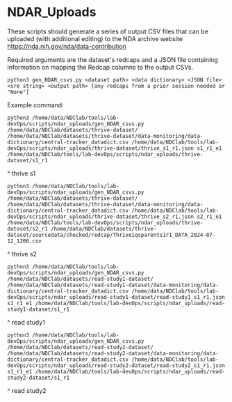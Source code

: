 # NDAR_Uploads

These scripts should generate a series of output CSV files that can be uploaded (with additional editing) to the NDA archive website https://nda.nih.gov/nda/data-contribution

Required arguments are the dataset's redcaps and a JSON file containing information on mapping the Redcap columns to the output CSVs.

```
python3 gen_NDAR_csvs.py <dataset path> <data dictionary> <JSON file> <sre string> <output path> [any redcaps from a prior session needed or "None"]
```

Example command:
```
python3 /home/data/NDClab/tools/lab-devOps/scripts/ndar_uploads/gen_NDAR_csvs.py /home/data/NDClab/datasets/thrive-dataset/ /home/data/NDClab/datasets/thrive-dataset/data-monitoring/data-dictionary/central-tracker_datadict.csv /home/data/NDClab/tools/lab-devOps/scripts/ndar_uploads/thrive-dataset/thrive_s1_r1.json s1_r1_e1 /home/data/NDClab/tools/lab-devOps/scripts/ndar_uploads/thrive-dataset/s1_r1
```
^ thrive s1

```
python3 /home/data/NDClab/tools/lab-devOps/scripts/ndar_uploads/gen_NDAR_csvs.py /home/data/NDClab/datasets/thrive-dataset/ /home/data/NDClab/datasets/thrive-dataset/data-monitoring/data-dictionary/central-tracker_datadict.csv /home/data/NDClab/tools/lab-devOps/scripts/ndar_uploads/thrive-dataset/thrive_s2_r1.json s2_r1_e1 /home/data/NDClab/tools/lab-devOps/scripts/ndar_uploads/thrive-dataset/s2_r1 /home/data/NDClab/datasets/thrive-dataset/sourcedata/checked/redcap/Thriveiqsparents1r1_DATA_2024-07-12_1200.csv
```
^ thrive s2

```
python3 /home/data/NDClab/tools/lab-devOps/scripts/ndar_uploads/gen_NDAR_csvs.py /home/data/NDClab/datasets/read-study1-dataset/ /home/data/NDClab/datasets/read-study1-dataset/data-monitoring/data-dictionary/central-tracker_datadict.csv /home/data/NDClab/tools/lab-devOps/scripts/ndar_uploads/read-study1-dataset/read-study1_s1_r1.json s1_r1_e1 /home/data/NDClab/tools/lab-devOps/scripts/ndar_uploads/read-study1-dataset/s1_r1
```
^ read study1

```
python3 /home/data/NDClab/tools/lab-devOps/scripts/ndar_uploads/gen_NDAR_csvs.py /home/data/NDClab/datasets/read-study2-dataset/ /home/data/NDClab/datasets/read-study2-dataset/data-monitoring/data-dictionary/central-tracker_datadict.csv /home/data/NDClab/tools/lab-devOps/scripts/ndar_uploads/read-study2-dataset/read-study2_s1_r1.json s1_r1_e1 /home/data/NDClab/tools/lab-devOps/scripts/ndar_uploads/read-study2-dataset/s1_r1
```
^ read study2

